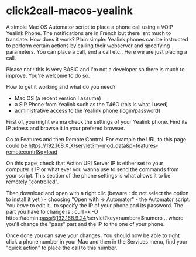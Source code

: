 # click2call-macos-yealink
A simple Mac OS Automator script to place a phone call using a VOIP Yealink Phone. The notifications are in French but there isnt much to translate. How does it work? Plain simple: Yealink phones can be instructed to perform certain actions by calling their webserver and specifying parameters. You can place a call, end a call etc.. Here we are just placing a call.

Please not : this is very BASIC and I'm not a developer so there is much to improve. You're welcome to do so.

How to get it working and what do you need?

- Mac OS (a recent version I assume)
- a SIP Phone from Yealink such as the T46G (this is what I used)
- administrative access to the Yealink phone (login/password)

First of, you might wanna check the settings of your Yealink phone. Find its IP adress and browse it in your prefered browser. 

Go to Features and then Remote Control. For example the URL to this page could be https://192.168.X.X/servlet?m=mod_data&p=features-remotecontrl&q=load

On this page, check that Action URI Server IP is either set to your computer's IP or what ever you wanna use to send the commands from your script. This section of the phone settings is what allows it to be remotely "controlled".

Then download and open with a right clic (beware : do not select the option to install it yet ) - choosing "Open with => Automator" - the Automator script. You *have* to edit it.. to specify the IP of your phone and its password. The part you have to change is :
curl -k -O https://admin:pass@192.168.9.24/servlet?key=number=$numero
 .. where you'll change the "pass" part and the IP to the one of your phone.

 Once done you can save your changes. You should now be able to right click a phone number in your Mac and then in the Services menu, find your "quick action" to place the call to this number. 
